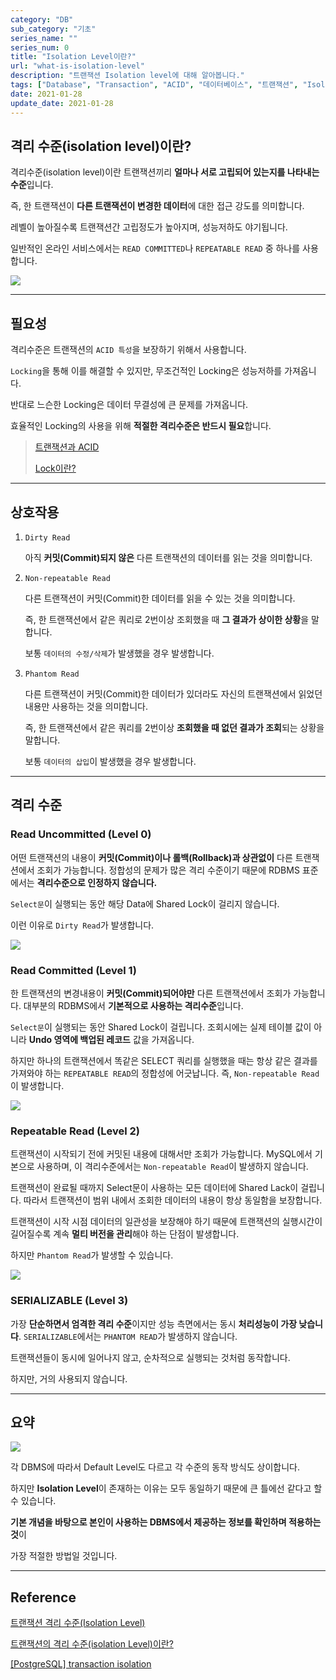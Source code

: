 ```yaml
---
category: "DB"
sub_category: "기초"
series_name: ""
series_num: 0
title: "Isolation Level이란?"
url: "what-is-isolation-level"
description: "트랜잭션 Isolation level에 대해 알아봅니다."
tags: ["Database", "Transaction", "ACID", "데이터베이스", "트랜잭션", "Isolation Level"]
date: 2021-01-28
update_date: 2021-01-28
---
```


## 격리 수준(isolation level)이란?

격리수준(isolation level)이란 트랜잭션끼리 **얼마나 서로 고립되어 있는지를 나타내는 수준**입니다.

즉, 한 트랜잭션이 **다른 트랜잭션이 변경한 데이터**에 대한 접근 강도를 의미합니다.

레벨이 높아질수록 트랜잭션간 고립정도가 높아지며, 성능저하도 야기됩니다.

일반적인 온라인 서비스에서는 `READ COMMITTED`나 `REPEATABLE READ` 중 하나를 사용합니다.

![](../img/isolation-level.png)

*** 

## 필요성

격리수준은 트랜잭션의 `ACID 특성`을 보장하기 위해서 사용합니다.

`Locking`을 통해 이를 해결할 수 있지만, 무조건적인 Locking은 성능저하를 가져옵니다.

반대로 느슨한 Locking은 데이터 무결성에 큰 문제를 가져옵니다.

효율적인 Locking의 사용을 위해 **적절한 격리수준은 반드시 필요**합니다.

> [트랜잭션과 ACID](https://akasai.space/what-is-transction-and-acid)
> 
> [Lock이란?](https://akasai.space/db-lock)

***

## 상호작용

1. `Dirty Read`

   아직 **커밋(Commit)되지 않은** 다른 트랜잭션의 데이터를 읽는 것을 의미합니다.

2. `Non-repeatable Read`

   다른 트랜잭션이 커밋(Commit)한 데이터를 읽을 수 있는 것을 의미합니다.

   즉, 한 트랜잭션에서 같은 쿼리로 2번이상 조회했을 때 **그 결과가 상이한 상황**을 말합니다.

   보통 `데이터의 수정/삭제`가 발생했을 경우 발생합니다.

3. `Phantom Read`

   다른 트랜잭션이 커밋(Commit)한 데이터가 있더라도 자신의 트랜잭션에서 읽었던 내용만 사용하는 것을 의미합니다.
   
   즉, 한 트랜잭션에서 같은 쿼리를 2번이상 **조회했을 때 없던 결과가 조회**되는 상황을 말합니다. 
   
   보통 `데이터의 삽입`이 발생했을 경우 발생합니다.

***

## 격리 수준

### Read Uncommitted (Level 0)

어떤 트랜잭션의 내용이 **커밋(Commit)이나 롤백(Rollback)과 상관없이** 다른 트랜잭션에서 조회가 가능합니다. 정합성의 문제가 많은 격리 수준이기 때문에 RDBMS 표준에서는 **격리수준으로 인정하지 않습니다.**

`Select문`이 실행되는 동안 해당 Data에 Shared Lock이 걸리지 않습니다.

이런 이유로 `Dirty Read`가 발생합니다.

![](../img/read-uncommitted.png)

### Read Committed (Level 1)

한 트랜잭션의 변경내용이 **커밋(Commit)되어야만** 다른 트랜잭션에서 조회가 가능합니다. 대부분의 RDBMS에서 **기본적으로 사용하는 격리수준**입니다.

`Select문`이 실행되는 동안 Shared Lock이 걸립니다. 조회시에는 실제 테이블 값이 아니라 **Undo 영역에 백업된 레코드** 값을 가져옵니다.

하지만 하나의 트랜잭션에서 똑같은 SELECT 쿼리를 실행했을 때는 항상 같은 결과를 가져와야 하는 `REPEATABLE READ`의 정합성에 어긋납니다. 즉, `Non-repeatable Read`이 발생합니다.

![](../img/read-committed.png)

### Repeatable Read (Level 2)

트랜잭션이 시작되기 전에 커밋된 내용에 대해서만 조회가 가능합니다. MySQL에서 기본으로 사용하며, 이 격리수준에서는 `Non-repeatable Read`이 발생하지 않습니다.

트랜잭션이 완료될 때까지 Select문이 사용하는 모든 데이터에 Shared Lack이 걸립니다. 따라서 트랜잭션이 범위 내에서 조회한 데이터의 내용이 항상 동일함을 보장합니다.

트랜잭션이 시작 시점 데이터의 일관성을 보장해야 하기 때문에 트랜잭션의 실행시간이 길어질수록  계속 **멀티 버전을 관리**해야 하는 단점이 발생합니다.

하지만 `Phantom Read`가 발생할 수 있습니다.

![](../img/phantom-read.png)

### SERIALIZABLE (Level 3)

가장 **단순하면서 엄격한 격리 수준**이지만 성능 측면에서는 동시 **처리성능이 가장 낮습니다**. `SERIALIZABLE`에서는 `PHANTOM READ`가 발생하지 않습니다.

트랜잭션들이 동시에 일어나지 않고, 순차적으로 실행되는 것처럼 동작합니다.

하지만, 거의 사용되지 않습니다.

***

## 요약

![](../img/output.gif)

각 DBMS에 따라서 Default Level도 다르고 각 수준의 동작 방식도 상이합니다.

하지만 **Isolation Level**이 존재하는 이유는 모두 동일하기 때문에 큰 틀에선 같다고 할 수 있습니다.

**기본 개념을 바탕으로 본인이 사용하는 DBMS에서 제공하는 정보를 확인하며 적용하는 것**이

가장 적절한 방법일 것입니다.

***

## Reference

<span class="reference">

[트랜잭션 격리 수준(Isolation Level)](https://doooyeon.github.io/2018/09/29/transaction-isolation-level.html)

[트랜잭션의 격리 수준(isolation Level)이란?](https://nesoy.github.io/articles/2019-05/Database-Transaction-isolation)

[[PostgreSQL] transaction isolation](https://brownbears.tistory.com/272)

</span>
